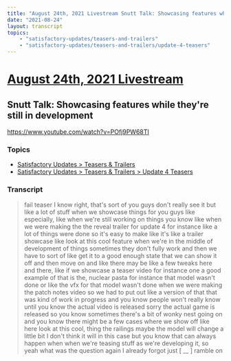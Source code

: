 ```yaml
---
title: "August 24th, 2021 Livestream Snutt Talk: Showcasing features while they're still in development"
date: "2021-08-24"
layout: transcript
topics:
    - "satisfactory-updates/teasers-and-trailers"
    - "satisfactory-updates/teasers-and-trailers/update-4-teasers"
---
```

# [August 24th, 2021 Livestream](../2021-08-24.md)
## Snutt Talk: Showcasing features while they're still in development
https://www.youtube.com/watch?v=POfj9PW68TI

### Topics
* [Satisfactory Updates > Teasers & Trailers](../topics/satisfactory-updates/teasers-and-trailers.md)
* [Satisfactory Updates > Teasers & Trailers > Update 4 Teasers](../topics/satisfactory-updates/teasers-and-trailers/update-4-teasers.md)

### Transcript

> fail teaser I know right, that's sort of you guys don't really see it but like a lot of stuff when we showcase things for you guys like especially, like when we're still working on things you know like when we were making the the reveal trailer for update 4 for instance like a lot of things were done so it's easy to make like it's like a trailer showcase like look at this cool feature when we're in the middle of development of things sometimes they don't fully work and then we have to sort of like get it to a good enough state that we can show it off and then move on and like there may be like a few tweaks here and there, like if we showcase a teaser video for instance one a good example of that is the, nuclear pasta for instance that model wasn't done or like the vfx for that model wasn't done when we were making the patch notes video so we had to put out like a version of that that was kind of work in progress and you know people won't really know until you know the actual video is released sorry the actual game is released so you know sometimes there's a bit of wonky nest going on and you know there might be a few cases where we show off like here look at this cool, thing the railings maybe the model will change a little bit I don't think it will in this case but you know that can always happen when when we're teasing stuff as we're developing it, so yeah what was the question again I already forgot just [ __ ] ramble on
